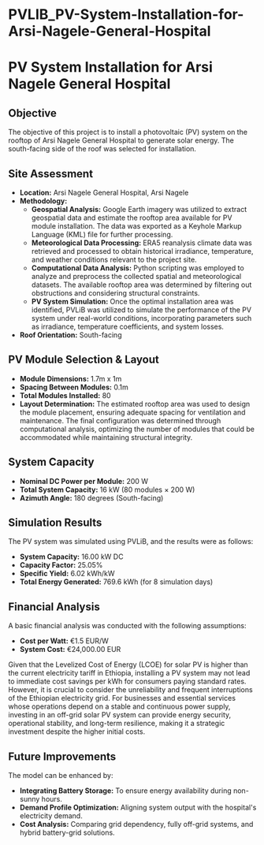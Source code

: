 # PVLIB_PV-System-Installation-for-Arsi-Nagele-General-Hospital

# PV System Installation for Arsi Nagele General Hospital

## Objective
The objective of this project is to install a photovoltaic (PV) system on the rooftop of Arsi Nagele General Hospital to generate solar energy. The south-facing side of the roof was selected for installation.

## Site Assessment
- **Location:** Arsi Nagele General Hospital, Arsi Nagele
- **Methodology:**
  - **Geospatial Analysis:** Google Earth imagery was utilized to extract geospatial data and estimate the rooftop area available for PV module installation. The data was exported as a Keyhole Markup Language (KML) file for further processing.
  - **Meteorological Data Processing:** ERA5 reanalysis climate data was retrieved and processed to obtain historical irradiance, temperature, and weather conditions relevant to the project site.
  - **Computational Data Analysis:** Python scripting was employed to analyze and preprocess the collected spatial and meteorological datasets. The available rooftop area was determined by filtering out obstructions and considering structural constraints.
  - **PV System Simulation:** Once the optimal installation area was identified, PVLiB was utilized to simulate the performance of the PV system under real-world conditions, incorporating parameters such as irradiance, temperature coefficients, and system losses.
- **Roof Orientation:** South-facing

## PV Module Selection & Layout
- **Module Dimensions:** 1.7m x 1m
- **Spacing Between Modules:** 0.1m
- **Total Modules Installed:** 80
- **Layout Determination:** The estimated rooftop area was used to design the module placement, ensuring adequate spacing for ventilation and maintenance. The final configuration was determined through computational analysis, optimizing the number of modules that could be accommodated while maintaining structural integrity.

## System Capacity
- **Nominal DC Power per Module:** 200 W
- **Total System Capacity:** 16 kW (80 modules × 200 W)
- **Azimuth Angle:** 180 degrees (South-facing)

## Simulation Results
The PV system was simulated using PVLiB, and the results were as follows:
- **System Capacity:** 16.00 kW DC
- **Capacity Factor:** 25.05%
- **Specific Yield:** 6.02 kWh/kW
- **Total Energy Generated:** 769.6 kWh (for 8 simulation days)

## Financial Analysis
A basic financial analysis was conducted with the following assumptions:
- **Cost per Watt:** €1.5 EUR/W
- **System Cost:** €24,000.00 EUR

Given that the Levelized Cost of Energy (LCOE) for solar PV is higher than the current electricity tariff in Ethiopia, installing a PV system may not lead to immediate cost savings per kWh for consumers paying standard rates. However, it is crucial to consider the unreliability and frequent interruptions of the Ethiopian electricity grid. For businesses and essential services whose operations depend on a stable and continuous power supply, investing in an off-grid solar PV system can provide energy security, operational stability, and long-term resilience, making it a strategic investment despite the higher initial costs.

## Future Improvements
The model can be enhanced by:
- **Integrating Battery Storage:** To ensure energy availability during non-sunny hours.
- **Demand Profile Optimization:** Aligning system output with the hospital's electricity demand.
- **Cost Analysis:** Comparing grid dependency, fully off-grid systems, and hybrid battery-grid solutions.


